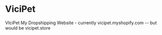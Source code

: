 # ViciPet
VIciPet My Dropshipping Website - currently vicipet.myshopify.com -- but would be vicipet.store
